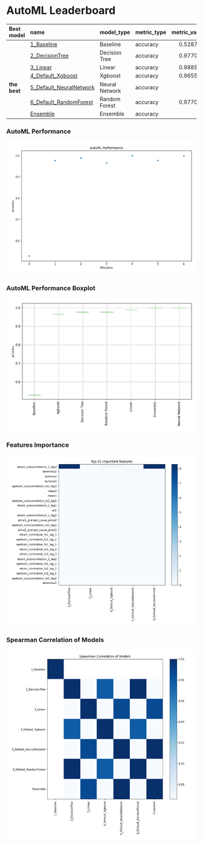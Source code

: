 # AutoML Leaderboard

| Best model   | name                                                         | model_type     | metric_type   |   metric_value |   train_time |
|:-------------|:-------------------------------------------------------------|:---------------|:--------------|---------------:|-------------:|
|              | [1_Baseline](1_Baseline/README.md)                           | Baseline       | accuracy      |       0.528736 |         1.31 |
|              | [2_DecisionTree](2_DecisionTree/README.md)                   | Decision Tree  | accuracy      |       0.977011 |         4.74 |
|              | [3_Linear](3_Linear/README.md)                               | Linear         | accuracy      |       0.988506 |         4.23 |
|              | [4_Default_Xgboost](4_Default_Xgboost/README.md)             | Xgboost        | accuracy      |       0.965517 |         3.82 |
| **the best** | [5_Default_NeuralNetwork](5_Default_NeuralNetwork/README.md) | Neural Network | accuracy      |       1        |         3.23 |
|              | [6_Default_RandomForest](6_Default_RandomForest/README.md)   | Random Forest  | accuracy      |       0.977011 |         8.14 |
|              | [Ensemble](Ensemble/README.md)                               | Ensemble       | accuracy      |       1        |         0.37 |

### AutoML Performance
![AutoML Performance](ldb_performance.png)

### AutoML Performance Boxplot
![AutoML Performance Boxplot](ldb_performance_boxplot.png)

### Features Importance
![features importance across models](features_heatmap.png)



### Spearman Correlation of Models
![models spearman correlation](correlation_heatmap.png)

